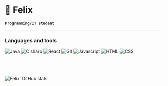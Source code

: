 # 👾 Felix

**`Programming/IT student`**

<!--PLASS TIL ANDRE TING, EKS BESKRIVELSE-->

---
### Languages and tools
<img alt="Java" src="https://img.shields.io/badge/java-yellow.svg?style=for-the-badge&logo=openjdk&logoColor=white"> <img alt="C sharp" src="https://img.shields.io/badge/C%20Sharp-purple.svg?style=for-the-badge&logo=C-Sharp&logoColor=white"> <img alt="React" src="https://img.shields.io/badge/react-%2361DAFB.svg?style=for-the-badge&logo=react&logoColor=black"> <img alt="Git" src="https://img.shields.io/badge/git-%23F05033.svg?style=for-the-badge&logo=git&logoColor=white"> <img alt="Javascript" src="https://img.shields.io/badge/JavaScript-F7DF1E.svg?style=for-the-badge&logo=JavaScript&logoColor=black"> <img alt="HTML" src="https://img.shields.io/badge/html5-%23E34F26.svg?style=for-the-badge&logo=html5&logoColor=white"> <img alt="CSS" src="https://img.shields.io/badge/CSS3-1572B6.svg?style=for-the-badge&logo=CSS3&logoColor=white">
<!--
<img align="left" alt="Java" width="30px" style="padding-right:10px;" src="https://cdn.jsdelivr.net/gh/devicons/devicon/icons/java/java-original.svg"/>
<img align="left" alt="C sharp" width="30px" style="padding-right:10px;" src="https://cdn.jsdelivr.net/gh/devicons/devicon/icons/csharp/csharp-plain.svg"/>
<img align="left" alt="React.js" width="30px" style="padding-right:10px;" src="https://cdn.jsdelivr.net/gh/devicons/devicon/icons/react/react-original.svg"/>
<img align="left" alt="Git" width="30px" style="padding-right:10px;" src="https://cdn.jsdelivr.net/gh/devicons/devicon/icons/git/git-original.svg" />
<img align="left" alt="JavaScript" width="30px" style="padding-right:10px;" src="https://cdn.jsdelivr.net/gh/devicons/devicon/icons/javascript/javascript-plain.svg" />
<img align="left" alt="HTML" width="30px" style="padding-right:10px;" src="https://cdn.jsdelivr.net/gh/devicons/devicon/icons/html5/html5-plain.svg" />
<img align="left" alt="CSS" width="30px" style="padding-right:10px;" src="https://cdn.jsdelivr.net/gh/devicons/devicon/icons/css3/css3-plain.svg" />
-->


<!--<img align="left" alt="GitHub" width="30px" style="padding-right:10px;" src="https://cdn.jsdelivr.net/gh/devicons/devicon/icons/github/github-original.svg" />-->


<br/>


#

![Felix' GitHub stats](https://github-readme-stats.vercel.app/api?username=felixbyrjall&show_icons=true&theme=tokyonight&count_private=true&include_all_commits)



<!--
   <p align="left">
      <a href="https://www.youtube.com/c/fknight?sub_confirmation=1">
         <img alt="youtube subscribers" title="Subscribe to my YouTube channel" src="https://custom-icon-badges.demolab.com/youtube/channel/subscribers/UC2WHjPDvbE6O328n17ZGcfg?color=%23E05D44&label=SUBSCRIBE&logo=video&logoColor=white&style=for-the-badge&labelColor=CE4630"/></a> 
      <a href="https://www.youtube.com/c/fknight">
         <img alt="youtube views" title="YouTube views" src="https://custom-icon-badges.demolab.com/youtube/channel/views/UC2WHjPDvbE6O328n17ZGcfg?color=%23E1AD0E&logo=eye&logoColor=white&style=for-the-badge&labelColor=C79600"/></a> 
      <a href="https://github.com/ForrestKnight?tab=followers">
         <img alt="followers" title="Follow me on Github" src="https://custom-icon-badges.demolab.com/github/followers/ForrestKnight?color=236ad3&labelColor=1155ba&style=for-the-badge&logo=person-add&label=Follow&logoColor=white"/></a>
      <a href="https://github.com/ForrestKnight?tab=repositories&sort=stargazers">
         <img alt="total stars" title="Total stars on GitHub" src="https://custom-icon-badges.demolab.com/github/stars/ForrestKnight?color=55960c&style=for-the-badge&labelColor=488207&logo=star"/></a>
   </p>
-->
